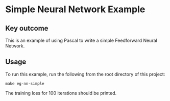 # Simple Neural Network Example

## Key outcome
This is an example of using Pascal to write a simple Feedforward Neural Network.

## Usage
To run this example, run the following from the root directory of this project:
```
make eg-nn-simple
```

The training loss for 100 iterations should be printed.
